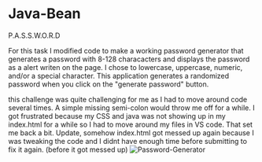 # Java-Bean
P.A.S.S.W.O.R.D

For this task I modified code to make a working password generator that generates a password with 8-128 characacters and displays the password as a alert writen on the page. I chose to lowercase, uppercase, numeric, and/or a special character. 
This application generates a randomized password when you click on the "generate password" button. 







this challenge was quite challenging for me as I had to move around code several times. A simple missing semi-colon would throw me off for a while.
I got frustrated because my CSS and java was not showing up in my index.html for a while so I had to move around my files in VS code. That set me back a bit. 
Update, somehow index.html got messed up again because I was tweaking the code and I didnt have enough time before submitting to fix it again. 
(before it got messed up)
![Password-Generator](https://github.com/emilyshea94/Java-Bean/assets/144382382/8cbb31b1-9dac-433f-ab87-17455d2eda5b)







